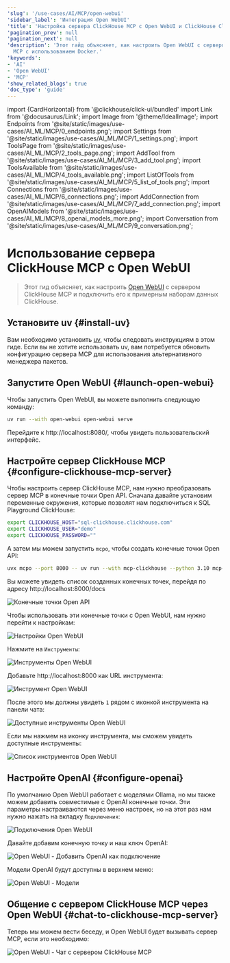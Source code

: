 ```yaml
---
'slug': '/use-cases/AI/MCP/open-webui'
'sidebar_label': 'Интеграция Open WebUI'
'title': 'Настройка сервера ClickHouse MCP с Open WebUI и ClickHouse Cloud'
'pagination_prev': null
'pagination_next': null
'description': 'Этот гайд объясняет, как настроить Open WebUI с сервером ClickHouse
  MCP с использованием Docker.'
'keywords':
- 'AI'
- 'Open WebUI'
- 'MCP'
'show_related_blogs': true
'doc_type': 'guide'
---
```


import {CardHorizontal} from '@clickhouse/click-ui/bundled'
import Link from '@docusaurus/Link';
import Image from '@theme/IdealImage';
import Endpoints from '@site/static/images/use-cases/AI_ML/MCP/0_endpoints.png';
import Settings from '@site/static/images/use-cases/AI_ML/MCP/1_settings.png';
import ToolsPage from '@site/static/images/use-cases/AI_ML/MCP/2_tools_page.png';
import AddTool from '@site/static/images/use-cases/AI_ML/MCP/3_add_tool.png';
import ToolsAvailable from '@site/static/images/use-cases/AI_ML/MCP/4_tools_available.png';
import ListOfTools from '@site/static/images/use-cases/AI_ML/MCP/5_list_of_tools.png';
import Connections from '@site/static/images/use-cases/AI_ML/MCP/6_connections.png';
import AddConnection from '@site/static/images/use-cases/AI_ML/MCP/7_add_connection.png';
import OpenAIModels from '@site/static/images/use-cases/AI_ML/MCP/8_openai_models_more.png';
import Conversation from '@site/static/images/use-cases/AI_ML/MCP/9_conversation.png';


# Использование сервера ClickHouse MCP с Open WebUI

> Этот гид объясняет, как настроить [Open WebUI](https://github.com/open-webui/open-webui) с сервером ClickHouse MCP
> и подключить его к примерным наборам данных ClickHouse.

<VerticalStepper headerLevel="h2">

## Установите uv {#install-uv}

Вам необходимо установить [uv](https://docs.astral.sh/uv/), чтобы следовать инструкциям в этом гиде.
Если вы не хотите использовать uv, вам потребуется обновить конфигурацию сервера MCP для использования альтернативного менеджера пакетов.

## Запустите Open WebUI {#launch-open-webui}

Чтобы запустить Open WebUI, вы можете выполнить следующую команду:

```bash
uv run --with open-webui open-webui serve
```

Перейдите к http://localhost:8080/, чтобы увидеть пользовательский интерфейс.

## Настройте сервер ClickHouse MCP {#configure-clickhouse-mcp-server}

Чтобы настроить сервер ClickHouse MCP, нам нужно преобразовать сервер MCP в конечные точки Open API.
Сначала давайте установим переменные окружения, которые позволят нам подключиться к SQL Playground ClickHouse:

```bash
export CLICKHOUSE_HOST="sql-clickhouse.clickhouse.com"
export CLICKHOUSE_USER="demo"
export CLICKHOUSE_PASSWORD=""
```

А затем мы можем запустить `mcpo`, чтобы создать конечные точки Open API: 

```bash
uvx mcpo --port 8000 -- uv run --with mcp-clickhouse --python 3.10 mcp-clickhouse
```

Вы можете увидеть список созданных конечных точек, перейдя по адресу http://localhost:8000/docs

<Image img={Endpoints} alt="Конечные точки Open API" size="md"/>

Чтобы использовать эти конечные точки с Open WebUI, нам нужно перейти к настройкам:

<Image img={Settings} alt="Настройки Open WebUI" size="md"/>

Нажмите на `Инструменты`:

<Image img={ToolsPage} alt="Инструменты Open WebUI" size="md"/>

Добавьте http://localhost:8000 как URL инструмента:

<Image img={AddTool} alt="Инструмент Open WebUI" size="md"/>

После этого мы должны увидеть `1` рядом с иконкой инструмента на панели чата:

<Image img={ToolsAvailable} alt="Доступные инструменты Open WebUI" size="md"/>

Если мы нажмем на иконку инструмента, мы сможем увидеть доступные инструменты:

<Image img={ListOfTools} alt="Список инструментов Open WebUI" size="md"/>

## Настройте OpenAI {#configure-openai}

По умолчанию Open WebUI работает с моделями Ollama, но мы также можем добавить совместимые с OpenAI конечные точки.
Эти параметры настраиваются через меню настроек, но на этот раз нам нужно нажать на вкладку `Подключения`:

<Image img={Connections} alt="Подключения Open WebUI" size="md"/>

Давайте добавим конечную точку и наш ключ OpenAI:

<Image img={AddConnection} alt="Open WebUI - Добавить OpenAI как подключение" size="md"/>

Модели OpenAI будут доступны в верхнем меню:

<Image img={OpenAIModels} alt="Open WebUI - Модели" size="md"/>

## Общение с сервером ClickHouse MCP через Open WebUI {#chat-to-clickhouse-mcp-server}

Теперь мы можем вести беседу, и Open WebUI будет вызывать сервер MCP, если это необходимо:

<Image img={Conversation} alt="Open WebUI - Чат с сервером ClickHouse MCP" size="md"/>

</VerticalStepper>
